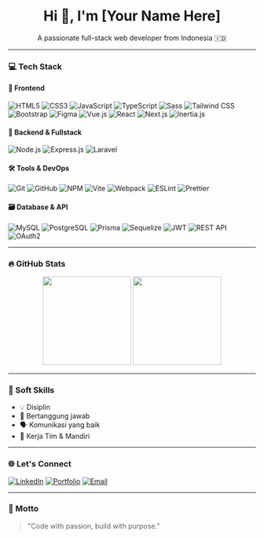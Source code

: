 <h1 align="center">Hi 👋, I'm [Your Name Here]</h1>
<p align="center">
  A passionate full-stack web developer from Indonesia 🇮🇩
</p>

---

### 💻 Tech Stack

#### 🚀 Frontend
![HTML5](https://img.shields.io/badge/-HTML5-E34F26?style=flat&logo=html5&logoColor=white)
![CSS3](https://img.shields.io/badge/-CSS3-1572B6?style=flat&logo=css3)
![JavaScript](https://img.shields.io/badge/-JavaScript-F7DF1E?style=flat&logo=javascript&logoColor=black)
![TypeScript](https://img.shields.io/badge/-TypeScript-3178C6?style=flat&logo=typescript&logoColor=white)
![Sass](https://img.shields.io/badge/-SASS-CC6699?style=flat&logo=sass&logoColor=white)
![Tailwind CSS](https://img.shields.io/badge/-TailwindCSS-38B2AC?style=flat&logo=tailwind-css)
![Bootstrap](https://img.shields.io/badge/-Bootstrap-7952B3?style=flat&logo=bootstrap)
![Figma](https://img.shields.io/badge/-Figma-F24E1E?style=flat&logo=figma)
![Vue.js](https://img.shields.io/badge/-Vue.js-4FC08D?style=flat&logo=vuedotjs&logoColor=white)
![React](https://img.shields.io/badge/-React-61DAFB?style=flat&logo=react&logoColor=black)
![Next.js](https://img.shields.io/badge/-Next.js-000?style=flat&logo=next.js)
![Inertia.js](https://img.shields.io/badge/-Inertia.js-1a202c?style=flat&logo=inertia&logoColor=white)

#### 🧩 Backend & Fullstack
![Node.js](https://img.shields.io/badge/-Node.js-339933?style=flat&logo=node.js&logoColor=white)
![Express.js](https://img.shields.io/badge/-Express.js-000000?style=flat&logo=express&logoColor=white)
![Laravel](https://img.shields.io/badge/-Laravel-FF2D20?style=flat&logo=laravel&logoColor=white)

#### 🛠 Tools & DevOps
![Git](https://img.shields.io/badge/-Git-F05032?style=flat&logo=git&logoColor=white)
![GitHub](https://img.shields.io/badge/-GitHub-181717?style=flat&logo=github)
![NPM](https://img.shields.io/badge/-npm-CB3837?style=flat&logo=npm)
![Vite](https://img.shields.io/badge/-Vite-646CFF?style=flat&logo=vite&logoColor=white)
![Webpack](https://img.shields.io/badge/-Webpack-8DD6F9?style=flat&logo=webpack)
![ESLint](https://img.shields.io/badge/-ESLint-4B32C3?style=flat&logo=eslint)
![Prettier](https://img.shields.io/badge/-Prettier-F7B93E?style=flat&logo=prettier&logoColor=black)

#### 🗃️ Database & API
![MySQL](https://img.shields.io/badge/-MySQL-4479A1?style=flat&logo=mysql)
![PostgreSQL](https://img.shields.io/badge/-PostgreSQL-4169E1?style=flat&logo=postgresql&logoColor=white)
![Prisma](https://img.shields.io/badge/-Prisma-2D3748?style=flat&logo=prisma)
![Sequelize](https://img.shields.io/badge/-Sequelize-03AFEF?style=flat&logo=sequelize)
![JWT](https://img.shields.io/badge/-JWT-000000?style=flat&logo=jsonwebtokens&logoColor=white)
![REST API](https://img.shields.io/badge/-REST-FF6C37?style=flat&logo=rest&logoColor=white)
![OAuth2](https://img.shields.io/badge/-OAuth2-34495e?style=flat)

---

### 🔥 GitHub Stats

<div align="center">
  <img height="180em" src="https://github-readme-stats.vercel.app/api?username=yourusername&show_icons=true&theme=radical&hide_border=true" />
  <img height="180em" src="https://github-readme-stats.vercel.app/api/top-langs/?username=yourusername&layout=compact&theme=radical&hide_border=true" />
</div>

---

### 🧠 Soft Skills
- 💡 Disiplin
- 🧩 Bertanggung jawab
- 🗣️ Komunikasi yang baik
- 🤝 Kerja Tim & Mandiri

---

### 🌐 Let's Connect
[![LinkedIn](https://img.shields.io/badge/-LinkedIn-0A66C2?style=flat&logo=linkedin&logoColor=white)](https://linkedin.com/in/yourlinkedin)
[![Portfolio](https://img.shields.io/badge/-Portfolio-000?style=flat&logo=vercel&logoColor=white)](https://yourusername.github.io/)
[![Email](https://img.shields.io/badge/-Email-EA4335?style=flat&logo=gmail&logoColor=white)](mailto:youremail@gmail.com)

---

### 🧭 Motto
> "Code with passion, build with purpose."

